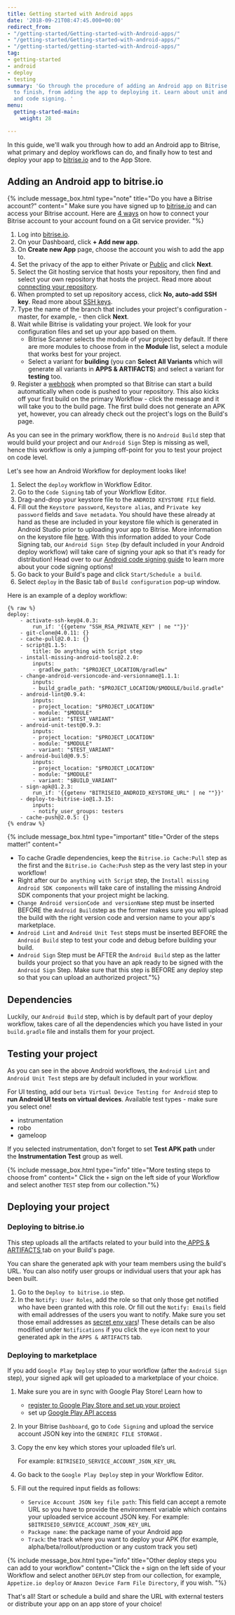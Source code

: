 ```yaml
---
title: Getting started with Android apps
date: '2018-09-21T08:47:45.000+00:00'
redirect_from:
- "/getting-started/Getting-started-with-Android-apps/"
- "/getting-started/Getting-started-with-android-apps/"
- "/getting-started/getting-started-with-Android-apps/"
tag:
- getting-started
- android
- deploy
- testing
summary: 'Go through the procedure of adding an Android app on Bitrise from start
  to finish, from adding the app to deploying it. Learn about unit and UI testing
  and code signing. '
menu:
  getting-started-main:
    weight: 28

---
```

In this guide, we'll walk you through how to add an Android app to Bitrise, what primary and deploy workflows can do, and finally how to test and deploy your app to [bitrise.io](https://www.bitrise.io/) and to the App Store.

## Adding an Android app to bitrise.io

{% include message_box.html type="note" title="Do you have a Bitrise account?" content=" Make sure you have signed up to [bitrise.io](https://www.bitrise.io) and can access your Bitrise account. Here are [4 ways](https://devcenter.bitrise.io/getting-started/index#signing-up-to-bitrise) on how to connect your Bitrise account to your account found on a Git service provider. "%}

1. Log into [bitrise.io](https://www.bitrise.io/).
2. On your Dashboard, click **+ Add new app**.
3. On **Create new App** page, choose the account you wish to add the app to.
4. Set the privacy of the app to either Private or [Public](/getting-started/adding-a-new-app/public-apps) and click **Next**.
5. Select the Git hosting service that hosts your repository, then find and select your own repository that hosts the project. Read more about [connecting your repository](/getting-started/adding-a-new-app/connecting-a-repository/).
6. When prompted to set up repository access, click **No, auto-add SSH key**. Read more about [SSH keys](/getting-started/adding-a-new-app/setting-up-ssh-keys/).
7. Type the name of the branch that includes your project's configuration - master, for example, - then click **Next**.
8. Wait while Bitrise is validating your project. We look for your configuration files and set up your app based on them.
   * Bitrise Scanner selects the module of your project by default. If there are more modules to choose from in the **Module** list, select a module that works best for your project.
   * Select a variant for **building** (you can **Select All Variants** which will generate all variants in **APPS & ARTIFACTS**) and select a variant for **testing** too.
9. Register a [webhook](/webhooks/index/) when prompted so that Bitrise can start a build automatically when code is pushed to your repository. This also kicks off your first build on the primary Workflow - click the message and it will take you to the build page. The first build does not generate an APK yet, however, you can already check out the project's logs on the Build's page.

As you can see in the primary workflow, there is no `Android Build` step that would build your project and our `Android Sign` Step is missing as well, hence this workflow is only a jumping off-point for you to test your project on code level.

Let's see how an Android Workflow for deployment looks like!

1. Select the `deploy` workflow in Workflow Editor.
2. Go to the `Code Signing` tab of your Workflow Editor.
3. Drag-and-drop your keystore file to the `ANDROID KEYSTORE FILE` field.
4. Fill out the `Keystore password`, `Keystore alias`, and `Private key password` fields and `Save metadata`. You should have these already at hand as these are included in your keystore file which is generated in Android Studio prior to uploading your app to Bitrise. More information on the keystore file [here](https://developer.android.com/studio/publish/app-signing). With this information added to your Code Signing tab, our `Android Sign Step` (by default included in your Android deploy workflow) will take care of signing your apk so that it's ready for distribution! Head over to our [Android code signing guide](/code-signing/android-code-signing/android-code-signing-procedures/) to learn more about your code signing options!
5. Go back to your Build's page and click `Start/Schedule a build`.
6. Select `deploy` in the Basic tab of `Build configuration` pop-up window.

Here is an example of a deploy workflow:

    {% raw %}
    deploy:
        - activate-ssh-key@4.0.3:
            run_if: '{{getenv "SSH_RSA_PRIVATE_KEY" | ne ""}}'
        - git-clone@4.0.11: {}
        - cache-pull@2.0.1: {}
        - script@1.1.5:
            title: Do anything with Script step
        - install-missing-android-tools@2.2.0:
            inputs:
            - gradlew_path: "$PROJECT_LOCATION/gradlew"
        - change-android-versioncode-and-versionname@1.1.1:
            inputs:
            - build_gradle_path: "$PROJECT_LOCATION/$MODULE/build.gradle"
        - android-lint@0.9.4:
            inputs:
            - project_location: "$PROJECT_LOCATION"
            - module: "$MODULE"
            - variant: "$TEST_VARIANT"
        - android-unit-test@0.9.3:
            inputs:
            - project_location: "$PROJECT_LOCATION"
            - module: "$MODULE"
            - variant: "$TEST_VARIANT"
        - android-build@0.9.5:
            inputs:
            - project_location: "$PROJECT_LOCATION"
            - module: "$MODULE"
            - variant: "$BUILD_VARIANT"
        - sign-apk@1.2.3:
            run_if: '{{getenv "BITRISEIO_ANDROID_KEYSTORE_URL" | ne ""}}'
        - deploy-to-bitrise-io@1.3.15:
            inputs:
            - notify_user_groups: testers
        - cache-push@2.0.5: {}
    {% endraw %}

{% include message_box.html type="important" title="Order of the steps matter!" content="

* To cache Gradle dependencies, keep the `Bitrise.io Cache:Pull` step as the first and the `Bitrise.io Cache:Push` step as the very last step in your workflow!
* Right after our `Do anything with Script` step, the `Install missing Android SDK components` will take care of installing the missing Android SDK components that your project might be lacking.
* `Change Android versionCode and versionName` step must be inserted BEFORE the `Android Build`step as the former makes sure you will upload the build with the right version code and version name to your app's marketplace.
* `Android Lint` and `Android Unit Test` steps must be inserted BEFORE the `Android Build` step to test your code and debug before building your build.
* `Android Sign` Step must be AFTER the `Android Build` step as the latter builds your project so that you have an apk ready to be signed with the `Android Sign` Step. Make sure that this step is BEFORE any deploy step so that you can upload an authorized project."%}

## Dependencies

Luckily, our `Android Build` step, which is by default part of your deploy workflow, takes care of all the dependencies which you have listed in your `build.gradle` file and installs them for your project.

## Testing your project

As you can see in the above Android workflows, the `Android Lint` and `Android Unit Test` steps are by default included in your workflow.

For UI testing, add our `beta Virtual Device Testing for Android` step to **run Android UI tests on virtual devices**. Available test types - make sure you select one!

* instrumentation
* robo
* gameloop

If you selected instrumentation, don't forget to set **Test APK path** under the **Instrumentation Test** group as well.

{% include message_box.html type="info" title="More testing steps to choose from" content=" Click the `+` sign on the left side of your Workflow and select another `TEST` step from our collection."%}

## Deploying your project

### Deploying to bitrise.io

This step uploads all the artifacts related to your build into the[ APPS & ARTIFACTS ](/builds/build-artifacts-online/)tab on your Build's page.

You can share the generated apk with your team members using the build's URL. You can also notify user groups or individual users that your apk has been built.

1. Go to the `Deploy to bitrise.io` step.
2. In the `Notify: User Roles`, add the role so that only those get notified who have been granted with this role. Or fill out the `Notify: Emails` field with email addresses of the users you want to notify. Make sure you set those email addresses as [secret env vars](/builds/env-vars-secret-env-vars/)! These details can be also modified under `Notifications` if you click the `eye` icon next to your generated apk in the `APPS & ARTIFACTS` tab.

### Deploying to marketplace

If you add `Google Play Deploy` step to your workflow (after the `Android Sign` step), your signed apk will get uploaded to a marketplace of your choice.

1. Make sure you are in sync with Google Play Store! Learn how to
   * [register to Google Play Store and set up your project](/tutorials/deploy/android-deployment/#register-to-google-play-store-and-set-up-your-first-project)
   * set up [Google Play API access](/tutorials/deploy/android-deployment/#set-up-google-play-api-access)
2. In your Bitrise `Dashboard`, go to `Code Signing` and upload the service account JSON key into the `GENERIC FILE STORAGE.`
3. Copy the env key which stores your uploaded file’s url.

   For example: `BITRISEIO_SERVICE_ACCOUNT_JSON_KEY_URL`
4. Go back to the `Google Play Deploy` step in your Workflow Editor.
5. Fill out the required input fields as follows:
   * `Service Account JSON key file path`:  This field can accept a remote URL so you have to provide the environment variable which contains your uploaded service account JSON key. For example: `$BITRISEIO_SERVICE_ACCOUNT_JSON_KEY_URL`
   * `Package name`: the package name of your Android app
   * `Track`: the track where you want to deploy your APK (for example, alpha/beta/rollout/production or any custom track you set)

{% include message_box.html type="info" title="Other deploy steps you can add to your workflow" content="Click the `+` sign on the left side of your Workflow and select another `DEPLOY` step from our collection, for example, `Appetize.io deploy` or `Amazon Device Farm File Directory`, if you wish. "%}

That's all! Start or schedule a build and share the URL with external testers or distribute your app on an app store of your choice!